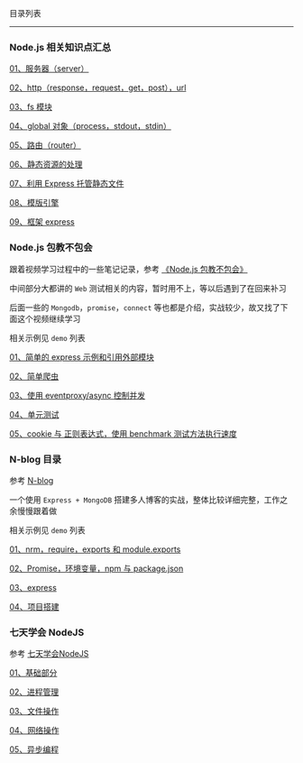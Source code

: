 目录列表

----

### Node.js 相关知识点汇总

[01、服务器（server）](https://github.com/hanekaoru/WebLearningNotes/blob/master/node/note/汇总/01.md)

[02、http（response，request，get，post），url](https://github.com/hanekaoru/WebLearningNotes/blob/master/node/note/汇总/02.md)

[03、fs 模块](https://github.com/hanekaoru/WebLearningNotes/blob/master/node/note/汇总/03.md) 

[04、global 对象（process，stdout，stdin）](https://github.com/hanekaoru/WebLearningNotes/blob/master/node/note/汇总/04.md)

[05、路由（router）](https://github.com/hanekaoru/WebLearningNotes/blob/master/node/note/汇总/05.md)

[06、静态资源的处理](https://github.com/hanekaoru/WebLearningNotes/blob/master/node/note/汇总/06.md)

[07、利用 Express 托管静态文件](https://github.com/hanekaoru/WebLearningNotes/blob/master/node/note/汇总/07.md)

[08、模版引擎](https://github.com/hanekaoru/WebLearningNotes/blob/master/node/note/汇总/08.md)

[09、框架 express](https://github.com/hanekaoru/WebLearningNotes/blob/master/node/note/汇总/09.md)



### Node.js 包教不包会

跟着视频学习过程中的一些笔记记录，参考 [《Node.js 包教不包会》](https://github.com/hanekaoru/node-lessons)

中间部分大都讲的 `Web` 测试相关的内容，暂时用不上，等以后遇到了在回来补习

后面一些的 `Mongodb`，`promise`，`connect` 等也都是介绍，实战较少，故又找了下面这个视频继续学习

相关示例见 `demo` 列表

[01、简单的 express 示例和引用外部模块](https://github.com/hanekaoru/WebLearningNotes/blob/master/node/note/包教不包会/01.md)

[02、简单爬虫](https://github.com/hanekaoru/WebLearningNotes/blob/master/node/note/包教不包会/02.md)

[03、使用 eventproxy/async 控制并发](https://github.com/hanekaoru/WebLearningNotes/blob/master/node/note/包教不包会/03.md)

[04、单元测试](https://github.com/hanekaoru/WebLearningNotes/blob/master/node/note/包教不包会/04.md)

[05、cookie 与 正则表达式，使用 benchmark 测试方法执行速度](https://github.com/hanekaoru/WebLearningNotes/blob/master/node/note/包教不包会/05.md)


### N-blog 目录

参考 [N-blog](https://github.com/nswbmw/N-blog)

一个使用 `Express + MongoDB` 搭建多人博客的实战，整体比较详细完整，工作之余慢慢跟着做

相关示例见 `demo` 列表

[01、nrm，require，exports 和 module.exports](https://github.com/hanekaoru/WebLearningNotes/blob/master/node/note/N-blog/01.md)

[02、Promise，环境变量，npm 与 package.json](https://github.com/hanekaoru/WebLearningNotes/blob/master/node/note/N-blog/02.md)

[03、express](https://github.com/hanekaoru/WebLearningNotes/blob/master/node/note/N-blog/03.md)

[04、项目搭建](https://github.com/hanekaoru/WebLearningNotes/blob/master/node/note/N-blog/04.md)



### 七天学会 NodeJS

参考 [七天学会NodeJS](http://nqdeng.github.io/7-days-nodejs/)

[01、基础部分](https://github.com/hanekaoru/WebLearningNotes/blob/master/node/note/七天/01.md)

[02、进程管理](https://github.com/hanekaoru/WebLearningNotes/blob/master/node/note/七天/02.md)

[03、文件操作](https://github.com/hanekaoru/WebLearningNotes/blob/master/node/note/七天/03.md)

[04、网络操作](https://github.com/hanekaoru/WebLearningNotes/blob/master/node/note/七天/04.md)

[05、异步编程](https://github.com/hanekaoru/WebLearningNotes/blob/master/node/note/七天/05.md)
